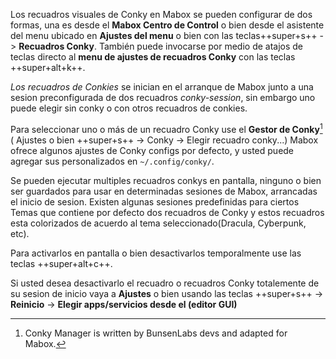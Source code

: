 
<div class="gal1">
    <a href="../../img/conky-settings.jpg" title="Conky configuration in Mabox"><img src="../../img/conky-settings.jpg" alt="" /></a>
</div>

Los recuadros visuales de Conky en  Mabox  se pueden configurar de dos formas, una es  desde el **Mabox Centro de Control** o bien desde el asistente del menu ubicado en  **Ajustes del menu** o bien con las teclas++super+s++ -> **Recuadros Conky**. 
También puede invocarse por medio de atajos de teclas  directo al **menu de ajustes de recuadros Conky**  con las teclas ++super+alt+k++.

*Los recuadros de Conkies* se inician en el arranque de Mabox junto a una sesion preconfigurada de dos recuadros *conky-session*, sin embargo uno puede elegir sin conky o con otros recuadros de conkies.

Para seleccionar uno o más de un recuadro Conky use el  **Gestor de Conky**[^1] ( Ajustes o bien  ++super+s++ -> Conky -> Elegir recuadro conky...)
Mabox ofrece algunos ajustes de Conky configs por defecto, y usted puede agregar sus personalizados en  `~/.config/conky/`.



Se pueden ejecutar multiples recuadros conkys en pantalla, ninguno  o bien ser guardados para usar en determinadas sesiones de Mabox, arrancadas el inicio de sesion.
Existen algunas sesiones predefinidas para ciertos Temas que contiene por defecto dos recuadros de Conky y estos recuadros esta colorizados de acuerdo al tema seleccionado(Dracula, Cyberpunk, etc).


Para activarlos en pantalla o bien desactivarlos temporalmente use las teclas  ++super+alt+c++.


Si usted desea desactivarlo el recuadro o recuadros Conky totalemente de su sesion de inicio vaya a **Ajustes** o bien usando las teclas  ++super+s++ -> **Reinicio** -> **Elegir apps/servicios desde el  (editor GUI)**






[^1]: Conky Manager is written by BunsenLabs devs and adapted for Mabox.
